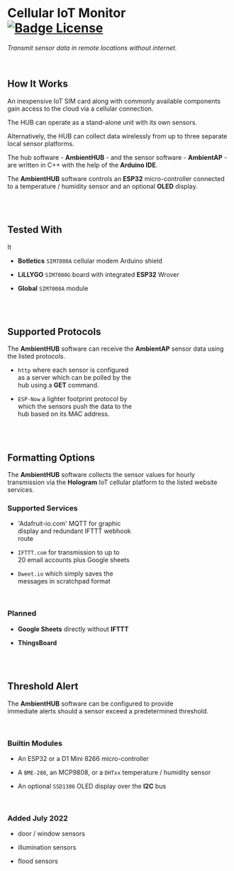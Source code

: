 # Cellular IoT Monitor   [![Badge License]][License]

*Transmit sensor data in remote locations without internet.*

<br>

## How It Works

An inexpensive IoT SIM card along with commonly available components gain access to the cloud via a cellular connection.

The HUB can operate as a stand-alone unit with its own sensors.

Alternatively, the HUB can collect data wirelessly from up to three separate local sensor platforms.

The hub software - **AmbientHUB** - and the sensor software - **AmbientAP** - are written in C++ with the help of the **Arduino IDE**.

The **AmbientHUB** software controls an **ESP32** micro-controller connected to a temperature / humidity sensor and an optional **OLED** display.

<br>
<br>

## Tested With
It
-   **Botletics** `SIM7000A` cellular modem Arduino shield

-   **LiLLYGO** `SIM7000G` board with integrated **ESP32** Wrover

-   **Global** `SIM7000A` module

<br>
<br>

## Supported Protocols

The **AmbientHUB** software can receive the **AmbientAP** sensor data using the listed protocols.

-  `http` where each sensor is configured <br>
    as a server which can be polled by the <br>
    hub using a **GET** command.

-   `ESP-Now` a lighter footprint protocol by <br>
    which the sensors push the data to the <br>
    hub based on its MAC address.

<br>
<br>

## Formatting Options

The **AmbientHUB** software collects the sensor values for hourly transmission via the **Hologram** IoT cellular platform to the listed website services.

### Supported Services

-    'Adafruit-io.com' MQTT for graphic <br>
     display and redundant IFTTT webhook <br>
     route

-   `IFTTT.com` for transmission to up to <br>
    20 email accounts plus Google sheets

-   `Dweet.io` which simply saves the <br>
    messages in scratchpad format

<br>

### Planned

- **Google Sheets** directly without **IFTTT**

- **ThingsBoard**

<br>
<br>

## Threshold Alert

The **AmbientHUB** software can be configured to provide <br>
immediate alerts should a sensor exceed a predetermined threshold.

<br>

### Builtin Modules

-   An ESP32 or a D1 Mini 8266 micro-controller

-   A `BME-280`, an MCP9808, or a `DHTxx` temperature / humidity sensor

-   An optional `SSD1306` OLED display over the **I2C** bus

<br>

### Added July 2022

-   door / window sensors

-   illumination sensors

-   flood sensors

<br>


<!----------------------------------------------------------------------------->

[Badge License]: https://img.shields.io/badge/License-Unknown-808080.svg?style=for-the-badge

[License]: #

